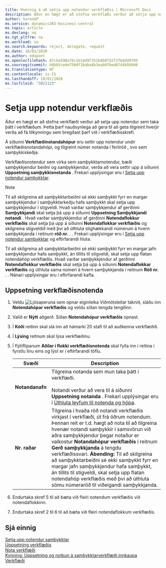 ```yaml
---
title: Hvernig á að setja upp notendur verkflæðis | Microsoft Docs
description: Áður en hægt er að stofna verkflæði verður að setja upp notendur sem taka þátt í verkflæðum. Þetta þarf nauðsynlega að gera til að geta tilgreint hverjir verða að fá tilkynningu sem bregðast þarf við í verkflæðisskrefi.
author: SorenGP
ms.service: dynamics365-business-central
ms.topic: article
ms.devlang: na
ms.tgt_pltfrm: na
ms.workload: na
ms.search.keywords: reject, delegate, request
ms.date: 10/01/2020
ms.author: edupont
ms.openlocfilehash: 87cba590a76c1b14d97351b4b0fd2f2f64d49705
ms.sourcegitcommit: ddbb5cede750df1baba4b3eab8fbed6744b5b9d6
ms.translationtype: HT
ms.contentlocale: is-IS
ms.lasthandoff: 10/01/2020
ms.locfileid: "3921123"
---
```

# <a name="set-up-workflow-users"></a>Setja upp notendur verkflæðis

Áður en hægt er að stofna verkflæði verður að setja upp notendur sem taka þátt í verkflæðum. Þetta þarf nauðsynlega að gera til að geta tilgreint hverjir verða að fá tilkynningu sem bregðast þarf við í verkflæðisskrefi.  

Á síðunni **Verkflæðinotandahópur** eru settir upp notendur undir verkflæðisnotandahópi, og tilgreint númer notanda í ferliröð , svo sem samþykkiskeðja.  

Verkflæðisnotendur sem virka sem samþykktarnotendur, bæði samþykkjendur beiðni og samþykkjendur, verða að vera settir upp á síðunni **Uppsetning samþykkisnotanda** . Frekari upplýsingar eru í [Setja upp notendur samþykktar](across-how-to-set-up-approval-users.md).  

> [!NOTE]  
> Til að skilgreina að samþykktarbeiðni sé ekki samþykkt fyrr en margar samþykkjendur í samþykktarkeðju hafa samþykkt skal setja upp samþykkjendur í stigveldi. Hvað varðar samþykkjendur af gerðinni **Samþykkjandi** skal setja þá upp á síðunni **Uppsetning Samþykkjandi notandi** . Hvað varðar samþykkjendur af gerðinni **Notendaflokkur verkflæðis** skal setja þá upp á síðunni **Notendaflokkar verkflæðis** og skilgreina stigveldið með því að úthluta stighækkandi númerum á hvern samþykkjanda í reitnum **röð nr.** . . Frekari upplýsingar eru í [Setja upp notendur samþykktar](across-how-to-set-up-approval-users.md) og eftirfarandi hluta.  
>
> Til að skilgreina að samþykktarbeiðni sé ekki samþykkt fyrr en margar jafn samþykkjendur hafa samþykkt, án tillits til stigveldi, skal setja upp flatan notendahóp verkflæðis. Hvað varðar samþykkjendur af gerðinni **Notendaflokkur verkflæðis** skal setja þá upp á síðunni **Notendaflokkar verkflæðis** og úthluta sama númeri á hvern samþykkjanda í reitnum **Röð nr.** . . Nánari upplýsingar eru í eftirfarandi kafla.  

## <a name="to-set-up-a-workflow-user"></a>Uppsetning verkflæðisnotenda

1. Veldu ![Ljósaperuna sem opnar eiginleika Viðmótsleitar](media/ui-search/search_small.png "Segðu mér hvað þú vilt gera") táknið, sláðu inn **Notendahópar verkflæðis** og veldu síðan tengda tengilinn.  
2. Valið er **Nýtt** aðgerð. Síðan **Notendahópur verkflæðis** opnast.  
3. Í **Kóði** reitinn skal slá inn að hámarki 20 stafi til að auðkenna verkflæðið.  
4. Í **Lýsing** reitnum skal lýsa verkflæðinu.  
5. Í flýtiflipanum **Aðilar í flokki verkflæðisnotenda** skal fylla inn í reitina í fyrstlu línu eins og lýst er í eftirfarandi töflu.  

    |Svæði|Description|  
    |---------------------------------|---------------------------------------|  
    |**Notandanafn**|Tilgreina notanda sem mun taka þátt í verkflæði.<br /><br /> Notandi verður að vera til á síðunni **Uppsetning notanda** . Frekari upplýsingar eru í [Úthluta leyfum til notenda og hópa](ui-define-granular-permissions.md).|  
    |**Nr. raðar**|Tilgreina í hvaða röð notandi verkflæðis virkjast í verkflæði, út frá öðrum notendum. Þennan reit er t.d. hægt að nota til að tilgreina hvenær notandi samþykkir í samsvörun við aðra samþykkjendur þegar notaður er valkostur **Notandahópur verkflæðis** í reitnum **Gerð samþykkjanda** á tengdu verkflæðissvari. **Ábending:** Til að skilgreina að samþykktarbeiðni sé ekki samþykkt fyrr en margar jafn samþykkjendur hafa samþykkt, án tillits til stigveldi, skal setja upp flatan notendahóp verkflæðis með því að úthluta sömu númeraröð til viðeigandi samþykkjanda.|  
6. Endurtaka skref 5 til að bæta við fleiri notendum verkflæðis við notendaflokkinn.  
7. Endurtaka skref 2 til 6 til að bæta við fleiri notendaflokkum verkflæðis.  

## <a name="see-also"></a>Sjá einnig

[Setja upp notendur samþykktar](across-how-to-set-up-approval-users.md)  
[Uppsetning verkflæðis](across-set-up-workflows.md)  
[Nota verkflæði](across-use-workflows.md)  
[Kynning: Uppsetning og notkun á samþykktarverkflæði innkaupa](walkthrough-setting-up-and-using-a-purchase-approval-workflow.md)  
[Verkflæði](across-workflow.md)  
